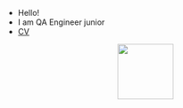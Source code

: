 - Hello!
- I am QA Engineer junior
- [CV](https://docs.google.com/document/d/1rprq29j53I7uRvIOqwc3hwao_0tsYNmRPL8st0Vtaug/edit?usp=drive_link)

<div id="header" align="center">
  <img src="https://cdn.jsdelivr.net/gh/devicons/devicon/icons/html5/html5-original.svg" width="100"/>
</div>
